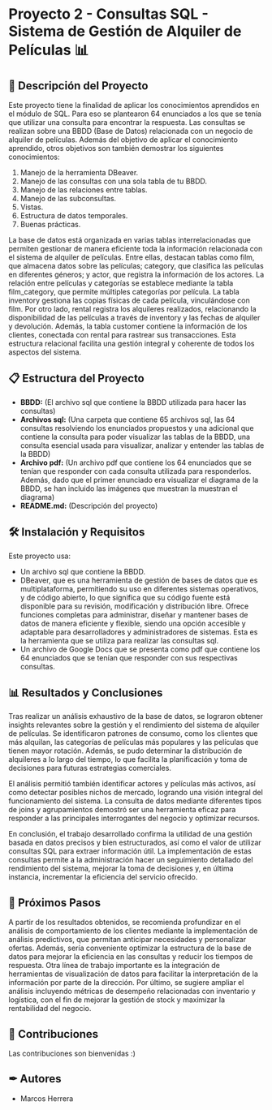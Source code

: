 # Proyecto 2 - Consultas SQL - Sistema de Gestión de Alquiler de Películas 📊

## 📖 Descripción del Proyecto
Este proyecto tiene la finalidad de aplicar los conocimientos aprendidos en el módulo de SQL. Para eso se plantearon 64 enunciados a los que se tenía que utilizar una consulta para encontrar la respuesta.
Las consultas se realizan sobre una BBDD (Base de Datos) relacionada con un negocio de alquiler de películas.
Además del objetivo de aplicar el conocimiento aprendido, otros objetivos son también demostrar los siguientes conocimientos:
1. Manejo de la herramienta DBeaver.
2. Manejo de las consultas con una sola tabla de tu BBDD.
3. Manejo de las relaciones entre tablas.
4. Manejo de las subconsultas.
5. Vistas.
6. Estructura de datos temporales.
7. Buenas prácticas.

La base de datos está organizada en varias tablas interrelacionadas que permiten gestionar de manera eficiente toda la información relacionada con el sistema de alquiler de películas. Entre ellas, destacan tablas como film, que almacena datos sobre las películas; category, que clasifica las películas en diferentes géneros; y actor, que registra la información de los actores. La relación entre películas y categorías se establece mediante la tabla film_category, que permite múltiples categorías por película. La tabla inventory gestiona las copias físicas de cada película, vinculándose con film. Por otro lado, rental registra los alquileres realizados, relacionando la disponibilidad de las películas a través de inventory y las fechas de alquiler y devolución. Además, la tabla customer contiene la información de los clientes, conectada con rental para rastrear sus transacciones. Esta estructura relacional facilita una gestión integral y coherente de todos los aspectos del sistema.

## 📋 Estructura del Proyecto

- **BBDD:** (El archivo sql que contiene la BBDD utilizada para hacer las consultas)
- **Archivos sql:** (Una carpeta que contiene 65 archivos sql, las 64 consultas resolviendo los enunciados propuestos y una adicional que contiene la consulta para poder visualizar las tablas de la BBDD, una consulta esencial usada para visualizar, analizar y entender las tablas de la BBDD)
- **Archivo pdf:** (Un archivo pdf que contiene los 64 enunciados que se tenían que responder con cada consulta utilizada para responderlos. Además, dado que el primer enunciado era visualizar el diagrama de la BBDD, se han incluido las imágenes que muestran la muestran el diagrama)
- **README.md:**  (Descripción del proyecto)

## 🛠 Instalación y Requisitos


Este proyecto usa:

- Un archivo sql que contiene la BBDD.
- DBeaver, que es una herramienta de gestión de bases de datos que es multiplataforma, permitiendo su uso en diferentes sistemas operativos, y de código abierto, lo que significa que su código fuente está disponible para su revisión, modificación y distribución libre. Ofrece funciones completas para administrar, diseñar y mantener bases de datos de manera eficiente y flexible, siendo una opción accesible y adaptable para desarrolladores y administradores de sistemas. Esta es la herramienta que se utiliza para realizar las consultas sql.
- Un archivo de Google Docs que se presenta como pdf que contiene los 64 enunciados que se tenían que responder con sus respectivas consultas.

## 📊 Resultados y Conclusiones

Tras realizar un análisis exhaustivo de la base de datos, se lograron obtener insights relevantes sobre la gestión y el rendimiento del sistema de alquiler de películas. Se identificaron patrones de consumo, como los clientes que más alquilan, las categorías de películas más populares y las películas que tienen mayor rotación. Además, se pudo determinar la distribución de alquileres a lo largo del tiempo, lo que facilita la planificación y toma de decisiones para futuras estrategias comerciales.

El análisis permitió también identificar actores y películas más activos, así como detectar posibles nichos de mercado, logrando una visión integral del funcionamiento del sistema. La consulta de datos mediante diferentes tipos de joins y agrupamientos demostró ser una herramienta eficaz para responder a las principales interrogantes del negocio y optimizar recursos.

En conclusión, el trabajo desarrollado confirma la utilidad de una gestión basada en datos precisos y bien estructurados, así como el valor de utilizar consultas SQL para extraer información útil. La implementación de estas consultas permite a la administración hacer un seguimiento detallado del rendimiento del sistema, mejorar la toma de decisiones y, en última instancia, incrementar la eficiencia del servicio ofrecido.

## 🔄 Próximos Pasos

A partir de los resultados obtenidos, se recomienda profundizar en el análisis de comportamiento de los clientes mediante la implementación de análisis predictivos, que permitan anticipar necesidades y personalizar ofertas. Además, sería conveniente optimizar la estructura de la base de datos para mejorar la eficiencia en las consultas y reducir los tiempos de respuesta. Otra línea de trabajo importante es la integración de herramientas de visualización de datos para facilitar la interpretación de la información por parte de la dirección. Por último, se sugiere ampliar el análisis incluyendo métricas de desempeño relacionadas con inventario y logística, con el fin de mejorar la gestión de stock y maximizar la rentabilidad del negocio.

## 🤝 Contribuciones

Las contribuciones son bienvenidas :)

##  ✒ Autores

- Marcos Herrera
